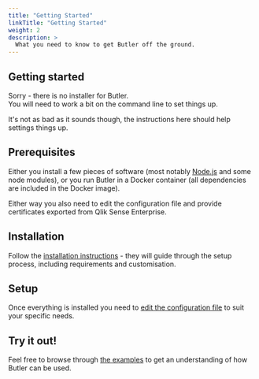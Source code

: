 ```yaml
---
title: "Getting Started"
linkTitle: "Getting Started"
weight: 2
description: >
  What you need to know to get Butler off the ground.
---
```


<!-- {{% pageinfo %}}
This is a placeholder page that shows you how to use this template site.
{{% /pageinfo %}} -->

## Getting started

Sorry - there is no installer for Butler.  
You will need to work a bit on the command line to set things up.  

It's not as bad as it sounds though, the instructions here should help settings things up.

## Prerequisites

Either you install a few pieces of software (most notably [Node.js](https://nodejs.org/en/) and some node modules), or you run Butler in a Docker container (all dependencies are included in the Docker image).  

Either way you also need to edit the configuration file and provide certificates exported from Qlik Sense Enterprise.


## Installation

Follow the [installation instructions](/docs/getting-started/install) - they will guide through the setup process, including requirements and customisation.


## Setup

Once everything is installed you need to [edit the configuration file](./setup) to suit your specific needs.

## Try it out!

Feel free to browse through [the examples](/docs/examples) to get an understanding of how Butler can be used.

